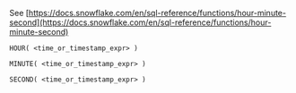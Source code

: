 See [https://docs.snowflake.com/en/sql-reference/functions/hour-minute-second](https://docs.snowflake.com/en/sql-reference/functions/hour-minute-second)
```
HOUR( <time_or_timestamp_expr> )

MINUTE( <time_or_timestamp_expr> )

SECOND( <time_or_timestamp_expr> )
```
